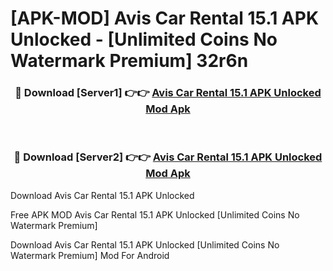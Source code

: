 # [APK-MOD] Avis Car Rental 15.1 APK Unlocked - [Unlimited Coins No Watermark Premium] 32r6n



<div align="center">
<h3>🔴 Download [Server1] 👉👉 <a href="https://momento.my/?title=Avis_Car_Rental_15.1_APK_Unlocked">Avis Car Rental 15.1 APK Unlocked Mod Apk</a></h3><br>

<h3>🔴 Download [Server2] 👉👉 <a href="https://momento.my/?title=Avis_Car_Rental_15.1_APK_Unlocked">Avis Car Rental 15.1 APK Unlocked Mod Apk</a></h3>
</div>



Download Avis Car Rental 15.1 APK Unlocked 

Free APK MOD Avis Car Rental 15.1 APK Unlocked [Unlimited Coins No Watermark Premium]

Download Avis Car Rental 15.1 APK Unlocked [Unlimited Coins No Watermark Premium] Mod For Android
